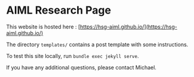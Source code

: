 # AIML Research Page

This website is hosted here : [https://hsg-aiml.github.io/](https://hsg-aiml.github.io/)

The directory `templates/` contains a post template with some instructions.

To test this site locally, run `bundle exec jekyll serve`.

If you have any additional questions, please contact Michael.
